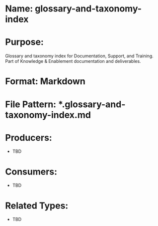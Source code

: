 # Name: glossary-and-taxonomy-index

# Purpose:
Glossary and taxonomy index for Documentation, Support, and Training. Part of Knowledge & Enablement documentation and deliverables.

# Format: Markdown

# File Pattern: *.glossary-and-taxonomy-index.md

# Producers:
- TBD

# Consumers:
- TBD

# Related Types:
- TBD
